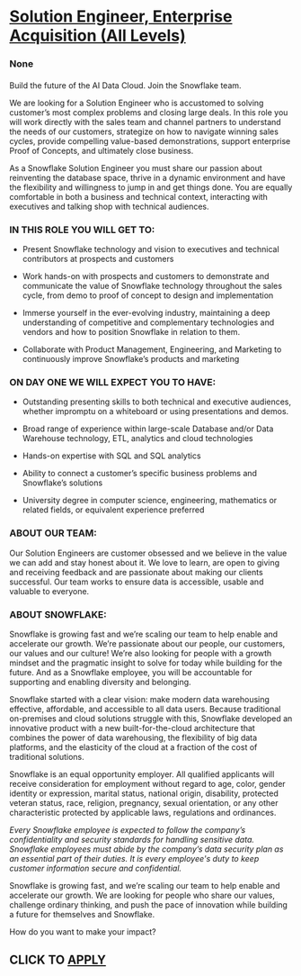 # [Solution Engineer, Enterprise Acquisition (All Levels)](https://www.remotewlb.com/apply/solution-engineer-enterprise-acquisition-all-levels)  
### None  
####  

Build the future of the AI Data Cloud. Join the Snowflake team.

We are looking for a Solution Engineer who is accustomed to solving customer’s most complex problems and closing large deals. In this role you will work directly with the sales team and channel partners to understand the needs of our customers, strategize on how to navigate winning sales cycles, provide compelling value-based demonstrations, support enterprise Proof of Concepts, and ultimately close business.

As a Snowflake Solution Engineer you must share our passion about reinventing the database space, thrive in a dynamic environment and have the flexibility and willingness to jump in and get things done. You are equally comfortable in both a business and technical context, interacting with executives and talking shop with technical audiences.

###

### **IN THIS ROLE YOU WILL GET TO:**

  * Present Snowflake technology and vision to executives and technical contributors at prospects and customers

  * Work hands-on with prospects and customers to demonstrate and communicate the value of Snowflake technology throughout the sales cycle, from demo to proof of concept to design and implementation

  * Immerse yourself in the ever-evolving industry, maintaining a deep understanding of competitive and complementary technologies and vendors and how to position Snowflake in relation to them.

  * Collaborate with Product Management, Engineering, and Marketing to continuously improve Snowflake’s products and marketing  

###  **ON DAY ONE WE WILL EXPECT YOU TO HAVE:**

  * Outstanding presenting skills to both technical and executive audiences, whether impromptu on a whiteboard or using presentations and demos.

  * Broad range of experience within large-scale Database and/or Data Warehouse technology, ETL, analytics and cloud technologies 

  * Hands-on expertise with SQL and SQL analytics

  * Ability to connect a customer’s specific business problems and Snowflake’s solutions

  * University degree in computer science, engineering, mathematics or related fields, or equivalent experience preferred 

### **ABOUT OUR TEAM:**

Our Solution Engineers are customer obsessed and we believe in the value we can add and stay honest about it. We love to learn, are open to giving and receiving feedback and are passionate about making our clients successful. Our team works to ensure data is accessible, usable and valuable to everyone.

###  **ABOUT SNOWFLAKE:**

Snowflake is growing fast and we’re scaling our team to help enable and accelerate our growth. We’re passionate about our people, our customers, our values and our culture! We’re also looking for people with a growth mindset and the pragmatic insight to solve for today while building for the future. And as a Snowflake employee, you will be accountable for supporting and enabling diversity and belonging.

Snowflake started with a clear vision: make modern data warehousing effective, affordable, and accessible to all data users. Because traditional on-premises and cloud solutions struggle with this, Snowflake developed an innovative product with a new built-for-the-cloud architecture that combines the power of data warehousing, the flexibility of big data platforms, and the elasticity of the cloud at a fraction of the cost of traditional solutions.

Snowflake is an equal opportunity employer. All qualified applicants will receive consideration for employment without regard to age, color, gender identity or expression, marital status, national origin, disability, protected veteran status, race, religion, pregnancy, sexual orientation, or any other characteristic protected by applicable laws, regulations and ordinances.

_Every Snowflake employee is expected to follow the company’s confidentiality and security standards for handling sensitive data. Snowflake employees must abide by the company’s data security plan as an essential part of their duties. It is every employee's duty to keep customer information secure and confidential._

Snowflake is growing fast, and we’re scaling our team to help enable and accelerate our growth. We are looking for people who share our values, challenge ordinary thinking, and push the pace of innovation while building a future for themselves and Snowflake.

How do you want to make your impact?

  
## CLICK TO [APPLY](https://www.remotewlb.com/apply/solution-engineer-enterprise-acquisition-all-levels)

